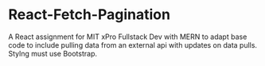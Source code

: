 # React-Fetch-Pagination

A React assignment for MIT xPro Fullstack Dev with MERN to adapt base code to include pulling data from an external api with updates on data pulls.  Stylng must use Bootstrap.